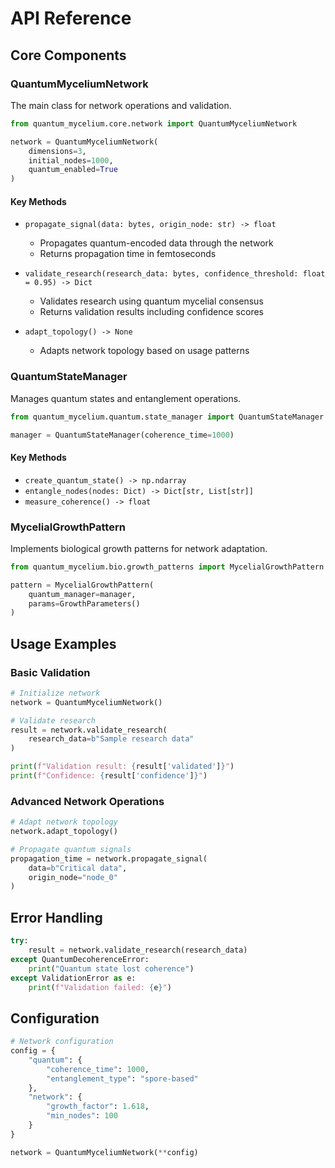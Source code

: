 # API Reference

## Core Components

### QuantumMyceliumNetwork

The main class for network operations and validation.

```python
from quantum_mycelium.core.network import QuantumMyceliumNetwork

network = QuantumMyceliumNetwork(
    dimensions=3,
    initial_nodes=1000,
    quantum_enabled=True
)
```

#### Key Methods

- `propagate_signal(data: bytes, origin_node: str) -> float`
  - Propagates quantum-encoded data through the network
  - Returns propagation time in femtoseconds

- `validate_research(research_data: bytes, confidence_threshold: float = 0.95) -> Dict`
  - Validates research using quantum mycelial consensus
  - Returns validation results including confidence scores

- `adapt_topology() -> None`
  - Adapts network topology based on usage patterns

### QuantumStateManager

Manages quantum states and entanglement operations.

```python
from quantum_mycelium.quantum.state_manager import QuantumStateManager

manager = QuantumStateManager(coherence_time=1000)
```

#### Key Methods

- `create_quantum_state() -> np.ndarray`
- `entangle_nodes(nodes: Dict) -> Dict[str, List[str]]`
- `measure_coherence() -> float`

### MycelialGrowthPattern

Implements biological growth patterns for network adaptation.

```python
from quantum_mycelium.bio.growth_patterns import MycelialGrowthPattern

pattern = MycelialGrowthPattern(
    quantum_manager=manager,
    params=GrowthParameters()
)
```

## Usage Examples

### Basic Validation

```python
# Initialize network
network = QuantumMyceliumNetwork()

# Validate research
result = network.validate_research(
    research_data=b"Sample research data"
)

print(f"Validation result: {result['validated']}")
print(f"Confidence: {result['confidence']}")
```

### Advanced Network Operations

```python
# Adapt network topology
network.adapt_topology()

# Propagate quantum signals
propagation_time = network.propagate_signal(
    data=b"Critical data",
    origin_node="node_0"
)
```

## Error Handling

```python
try:
    result = network.validate_research(research_data)
except QuantumDecoherenceError:
    print("Quantum state lost coherence")
except ValidationError as e:
    print(f"Validation failed: {e}")
```

## Configuration

```python
# Network configuration
config = {
    "quantum": {
        "coherence_time": 1000,
        "entanglement_type": "spore-based"
    },
    "network": {
        "growth_factor": 1.618,
        "min_nodes": 100
    }
}

network = QuantumMyceliumNetwork(**config)
```
